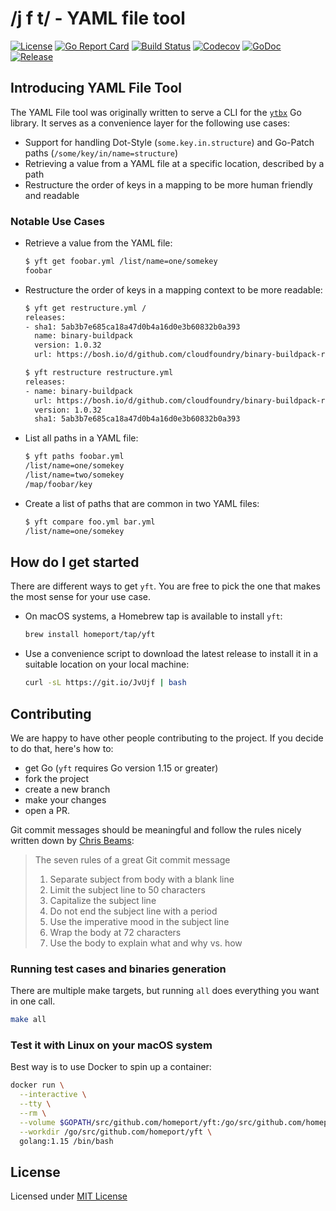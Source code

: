 # /j f t/ - YAML file tool

[![License](https://img.shields.io/github/license/homeport/yft.svg)](https://github.com/homeport/yft/blob/master/LICENSE)
[![Go Report Card](https://goreportcard.com/badge/github.com/homeport/yft)](https://goreportcard.com/report/github.com/homeport/yft)
[![Build Status](https://travis-ci.org/homeport/yft.svg?branch=master)](https://travis-ci.org/homeport/yft)
[![Codecov](https://img.shields.io/codecov/c/github/homeport/yft/master.svg)](https://codecov.io/gh/homeport/yft)
[![GoDoc](https://godoc.org/github.com/homeport/yft?status.svg)](https://godoc.org/github.com/homeport/yft)
[![Release](https://img.shields.io/github/release/homeport/yft.svg)](https://github.com/homeport/yft/releases/latest)

## Introducing YAML File Tool

The YAML File tool was originally written to serve a CLI for the [`ytbx`](https://github.com/gonvenience/ytbx) Go library. It serves as a convenience layer for the following use cases:

- Support for handling Dot-Style (`some.key.in.structure`) and Go-Patch paths (`/some/key/in/name=structure`)
- Retrieving a value from a YAML file at a specific location, described by a path
- Restructure the order of keys in a mapping to be more human friendly and readable

### Notable Use Cases

- Retrieve a value from the YAML file:

  ```sh
  $ yft get foobar.yml /list/name=one/somekey
  foobar
  ```

- Restructure the order of keys in a mapping context to be more readable:

  ```sh
  $ yft get restructure.yml /
  releases:
  - sha1: 5ab3b7e685ca18a47d0b4a16d0e3b60832b0a393
    name: binary-buildpack
    version: 1.0.32
    url: https://bosh.io/d/github.com/cloudfoundry/binary-buildpack-release?v=1.0.32

  $ yft restructure restructure.yml
  releases:
  - name: binary-buildpack
    url: https://bosh.io/d/github.com/cloudfoundry/binary-buildpack-release?v=1.0.32
    version: 1.0.32
    sha1: 5ab3b7e685ca18a47d0b4a16d0e3b60832b0a393
  ```

- List all paths in a YAML file:

  ```sh
  $ yft paths foobar.yml
  /list/name=one/somekey
  /list/name=two/somekey
  /map/foobar/key
  ```

- Create a list of paths that are common in two YAML files:

  ```sh
  $ yft compare foo.yml bar.yml
  /list/name=one/somekey
  ```

## How do I get started

There are different ways to get `yft`. You are free to pick the one that makes the most sense for your use case.

- On macOS systems, a Homebrew tap is available to install `yft`:

  ```sh
  brew install homeport/tap/yft
  ```

- Use a convenience script to download the latest release to install it in a suitable location on your local machine:

  ```sh
  curl -sL https://git.io/JvUjf | bash
  ```

## Contributing

We are happy to have other people contributing to the project. If you decide to do that, here's how to:

- get Go (`yft` requires Go version 1.15 or greater)
- fork the project
- create a new branch
- make your changes
- open a PR.

Git commit messages should be meaningful and follow the rules nicely written down by [Chris Beams](https://chris.beams.io/posts/git-commit/):
> The seven rules of a great Git commit message
>
> 1. Separate subject from body with a blank line
> 1. Limit the subject line to 50 characters
> 1. Capitalize the subject line
> 1. Do not end the subject line with a period
> 1. Use the imperative mood in the subject line
> 1. Wrap the body at 72 characters
> 1. Use the body to explain what and why vs. how

### Running test cases and binaries generation

There are multiple make targets, but running `all` does everything you want in one call.

```sh
make all
```

### Test it with Linux on your macOS system

Best way is to use Docker to spin up a container:

```sh
docker run \
  --interactive \
  --tty \
  --rm \
  --volume $GOPATH/src/github.com/homeport/yft:/go/src/github.com/homeport/yft \
  --workdir /go/src/github.com/homeport/yft \
  golang:1.15 /bin/bash
```

## License

Licensed under [MIT License](https://github.com/homeport/yft/blob/master/LICENSE)
